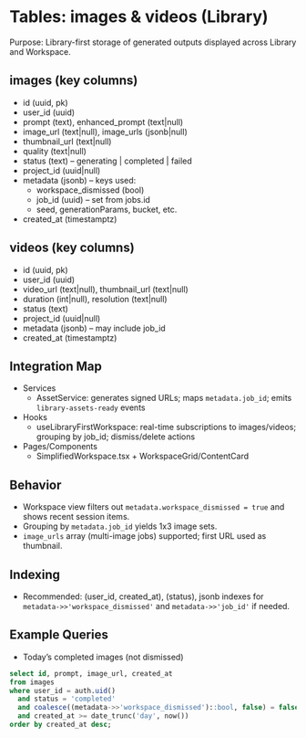# Tables: images & videos (Library)

Purpose: Library-first storage of generated outputs displayed across Library and Workspace.

## images (key columns)
- id (uuid, pk)
- user_id (uuid)
- prompt (text), enhanced_prompt (text|null)
- image_url (text|null), image_urls (jsonb|null)
- thumbnail_url (text|null)
- quality (text|null)
- status (text) – generating | completed | failed
- project_id (uuid|null)
- metadata (jsonb) – keys used:
  - workspace_dismissed (bool)
  - job_id (uuid) – set from jobs.id
  - seed, generationParams, bucket, etc.
- created_at (timestamptz)

## videos (key columns)
- id (uuid, pk)
- user_id (uuid)
- video_url (text|null), thumbnail_url (text|null)
- duration (int|null), resolution (text|null)
- status (text)
- project_id (uuid|null)
- metadata (jsonb) – may include job_id
- created_at (timestamptz)

## Integration Map
- Services
  - AssetService: generates signed URLs; maps `metadata.job_id`; emits `library-assets-ready` events
- Hooks
  - useLibraryFirstWorkspace: real-time subscriptions to images/videos; grouping by job_id; dismiss/delete actions
- Pages/Components
  - SimplifiedWorkspace.tsx + WorkspaceGrid/ContentCard

## Behavior
- Workspace view filters out `metadata.workspace_dismissed = true` and shows recent session items.
- Grouping by `metadata.job_id` yields 1x3 image sets.
- `image_urls` array (multi-image jobs) supported; first URL used as thumbnail.

## Indexing
- Recommended: (user_id, created_at), (status), jsonb indexes for `metadata->>'workspace_dismissed'` and `metadata->>'job_id'` if needed.

## Example Queries
- Today’s completed images (not dismissed)
```sql
select id, prompt, image_url, created_at
from images
where user_id = auth.uid()
  and status = 'completed'
  and coalesce((metadata->>'workspace_dismissed')::bool, false) = false
  and created_at >= date_trunc('day', now())
order by created_at desc;
```
